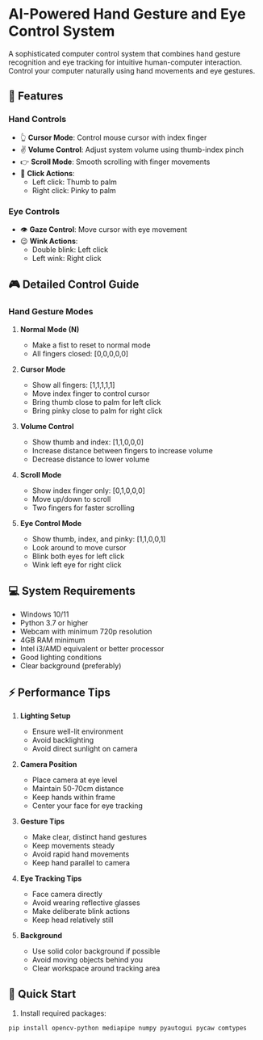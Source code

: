 # AI-Powered Hand Gesture and Eye Control System

A sophisticated computer control system that combines hand gesture recognition and eye tracking for intuitive human-computer interaction. Control your computer naturally using hand movements and eye gestures.

## 🌟 Features

### Hand Controls
- 👆 **Cursor Mode**: Control mouse cursor with index finger
- ✌️ **Volume Control**: Adjust system volume using thumb-index pinch
- 👉 **Scroll Mode**: Smooth scrolling with finger movements
- 👊 **Click Actions**: 
  - Left click: Thumb to palm
  - Right click: Pinky to palm

### Eye Controls
- 👁️ **Gaze Control**: Move cursor with eye movement
- 😉 **Wink Actions**:
  - Double blink: Left click
  - Left wink: Right click

## 🎮 Detailed Control Guide

### Hand Gesture Modes
1. **Normal Mode (N)**
   - Make a fist to reset to normal mode
   - All fingers closed: [0,0,0,0,0]

2. **Cursor Mode**
   - Show all fingers: [1,1,1,1,1]
   - Move index finger to control cursor
   - Bring thumb close to palm for left click
   - Bring pinky close to palm for right click

3. **Volume Control**
   - Show thumb and index: [1,1,0,0,0]
   - Increase distance between fingers to increase volume
   - Decrease distance to lower volume

4. **Scroll Mode**
   - Show index finger only: [0,1,0,0,0]
   - Move up/down to scroll
   - Two fingers for faster scrolling

5. **Eye Control Mode**
   - Show thumb, index, and pinky: [1,1,0,0,1]
   - Look around to move cursor
   - Blink both eyes for left click
   - Wink left eye for right click

## 💻 System Requirements

- Windows 10/11
- Python 3.7 or higher
- Webcam with minimum 720p resolution
- 4GB RAM minimum
- Intel i3/AMD equivalent or better processor
- Good lighting conditions
- Clear background (preferably)

## ⚡ Performance Tips

1. **Lighting Setup**
   - Ensure well-lit environment
   - Avoid backlighting
   - Avoid direct sunlight on camera

2. **Camera Position**
   - Place camera at eye level
   - Maintain 50-70cm distance
   - Keep hands within frame
   - Center your face for eye tracking

3. **Gesture Tips**
   - Make clear, distinct hand gestures
   - Keep movements steady
   - Avoid rapid hand movements
   - Keep hand parallel to camera

4. **Eye Tracking Tips**
   - Face camera directly
   - Avoid wearing reflective glasses
   - Make deliberate blink actions
   - Keep head relatively still

5. **Background**
   - Use solid color background if possible
   - Avoid moving objects behind you
   - Clear workspace around tracking area

## 🚀 Quick Start

1. Install required packages:
```bash
pip install opencv-python mediapipe numpy pyautogui pycaw comtypes
```
